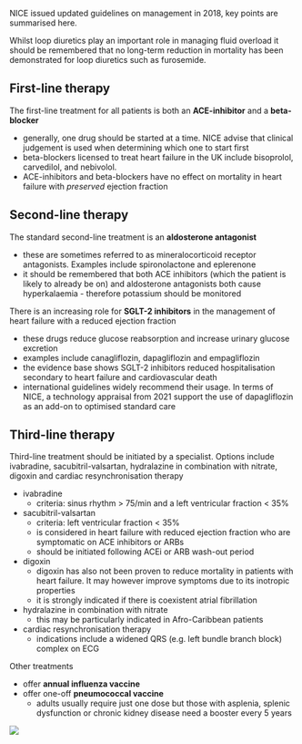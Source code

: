 NICE issued updated guidelines on management in 2018, key points are summarised here.  
  
Whilst loop diuretics play an important role in managing fluid overload it should be remembered that no long\-term reduction in mortality has been demonstrated for loop diuretics such as furosemide.  
  
First\-line therapy
-------------------

  
The first\-line treatment for all patients is both an **ACE\-inhibitor** and a **beta\-blocker**  
* generally, one drug should be started at a time. NICE advise that clinical judgement is used when determining which one to start first
* beta\-blockers licensed to treat heart failure in the UK include bisoprolol, carvedilol, and nebivolol.
* ACE\-inhibitors and beta\-blockers have no effect on mortality in heart failure with *preserved* ejection fraction

  
Second\-line therapy
--------------------

  
The standard second\-line treatment is an **aldosterone antagonist**  
* these are sometimes referred to as mineralocorticoid receptor antagonists. Examples include spironolactone and eplerenone
* it should be remembered that both ACE inhibitors (which the patient is likely to already be on) and aldosterone antagonists both cause hyperkalaemia \- therefore potassium should be monitored

  
There is an increasing role for **SGLT\-2 inhibitors** in the management of heart failure with a reduced ejection fraction  
* these drugs reduce glucose reabsorption and increase urinary glucose excretion
* examples include canagliflozin, dapagliflozin and empagliflozin
* the evidence base shows SGLT\-2 inhibitors reduced hospitalisation secondary to heart failure and cardiovascular death
* international guidelines widely recommend their usage. In terms of NICE, a technology appraisal from 2021 support the use of dapagliflozin as an add\-on to optimised standard care

  
Third\-line therapy
-------------------

  
Third\-line treatment should be initiated by a specialist. Options include ivabradine, sacubitril\-valsartan, hydralazine in combination with nitrate, digoxin and cardiac resynchronisation therapy  
* ivabradine
	+ criteria: sinus rhythm \> 75/min and a left ventricular fraction \< 35%
* sacubitril\-valsartan
	+ criteria: left ventricular fraction \< 35%
	+ is considered in heart failure with reduced ejection fraction who are symptomatic on ACE inhibitors or ARBs
	+ should be initiated following ACEi or ARB wash\-out period
* digoxin
	+ digoxin has also not been proven to reduce mortality in patients with heart failure. It may however improve symptoms due to its inotropic properties
	+ it is strongly indicated if there is coexistent atrial fibrillation
* hydralazine in combination with nitrate
	+ this may be particularly indicated in Afro\-Caribbean patients
* cardiac resynchronisation therapy
	+ indications include a widened QRS (e.g. left bundle branch block) complex on ECG

  
Other treatments  
* offer **annual influenza vaccine**
* offer one\-off **pneumococcal vaccine**
	+ adults usually require just one dose but those with asplenia, splenic dysfunction or chronic kidney disease need a booster every 5 years

  
[![](https://d32xxyeh8kfs8k.cloudfront.net/images_Passmedicine/pdd975.png)](https://d32xxyeh8kfs8k.cloudfront.net/images_Passmedicine/pdd975b.png)